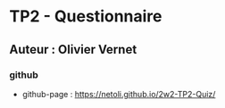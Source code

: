 # TP2 - Questionnaire
## Auteur : Olivier Vernet
### github
- github-page :  https://netoli.github.io/2w2-TP2-Quiz/
